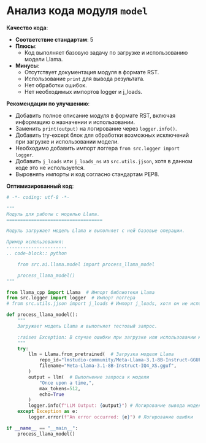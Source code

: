 # Анализ кода модуля `model`

**Качество кода**:
- **Соответствие стандартам**: 5
- **Плюсы**:
    - Код выполняет базовую задачу по загрузке и использованию модели Llama.
- **Минусы**:
    - Отсутствует документация модуля в формате RST.
    - Использование `print` для вывода результата.
    - Нет обработки ошибок.
    - Нет необходимых импортов logger и j_loads.

**Рекомендации по улучшению**:
- Добавить полное описание модуля в формате RST, включая информацию о назначении и использовании.
- Заменить `print(output)` на логирование через `logger.info()`.
- Добавить try-except блок для обработки возможных исключений при загрузке и использовании модели.
- Необходимо добавить импорт логгера `from src.logger import logger`.
- Добавить `j_loads` или `j_loads_ns` из `src.utils.jjson`, хотя в данном коде это не используется.
- Выровнять импорты и код согласно стандартам PEP8.

**Оптимизированный код**:
```python
# -*- coding: utf-8 -*-

"""
Модуль для работы с моделью Llama.
===================================

Модуль загружает модель Llama и выполняет с ней базовые операции.

Пример использования:
----------------------
.. code-block:: python

    from src.ai.llama.model import process_llama_model

    process_llama_model()
"""

from llama_cpp import Llama  # Импорт библиотеки Llama
from src.logger import logger  # Импорт логгера
# from src.utils.jjson import j_loads # Импорт j_loads, хотя он не используется в текущем коде

def process_llama_model():
    """
    Загружает модель Llama и выполняет тестовый запрос.

    :raises Exception: В случае ошибки при загрузке или использовании модели.
    """
    try:
        llm = Llama.from_pretrained(  # Загрузка модели Llama
            repo_id="lmstudio-community/Meta-Llama-3.1-8B-Instruct-GGUF",
            filename="Meta-Llama-3.1-8B-Instruct-IQ4_XS.gguf",
        )
        output = llm(  # Выполнение запроса к модели
            "Once upon a time,",
            max_tokens=512,
            echo=True
        )
        logger.info(f"LLM Output: {output}") # Логирование вывода модели
    except Exception as e:
        logger.error(f"An error occurred: {e}") # Логирование ошибки

if __name__ == "__main__":
    process_llama_model()
```
